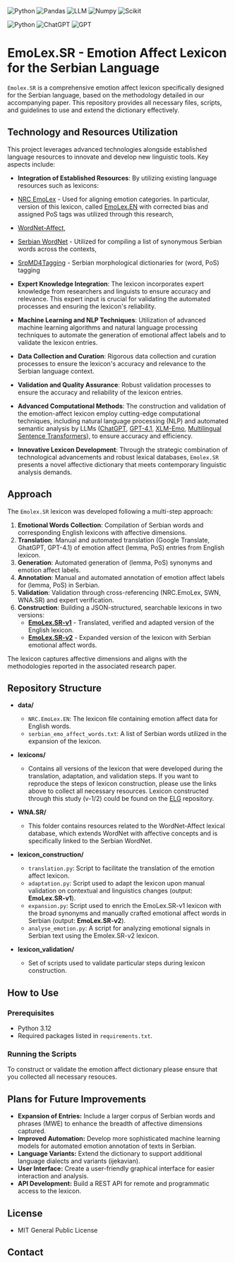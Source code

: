![Python](https://img.shields.io/badge/Python-FFD43B?style=for-the-badge&logo=python&logoColor=blue)
![Pandas](https://img.shields.io/badge/Pandas-2C2D72?style=for-the-badge&logo=pandas&logoColor=white)
![LLM](https://img.shields.io/badge/LLM-FF6F00?style=for-the-badge&logo=openai&logoColor=white)
![Numpy](https://img.shields.io/badge/Numpy-777BB4?style=for-the-badge&logo=numpy&logoColor=white)
![Scikit](https://img.shields.io/badge/scikit_learn-F7931E?style=for-the-badge&logo=scikit-learn&logoColor=white)


![Python](https://img.shields.io/badge/Python-3.12-brightgreen)
![ChatGPT](https://img.shields.io/badge/ChatGPT-v3.5-informational)
![GPT](https://img.shields.io/badge/GPT-v4.1-informational)


# EmoLex.SR - Emotion Affect Lexicon for the Serbian Language

`Emolex.SR` is a comprehensive emotion affect lexicon specifically designed for the Serbian language, based on the methodology detailed in our accompanying paper. This repository provides all necessary files, scripts, and guidelines to use and extend the dictionary effectively.


## Technology and Resources Utilization

This project leverages advanced technologies alongside established language resources to innovate and develop new linguistic tools. Key aspects include:

- **Integration of Established Resources**: By utilizing existing language resources such as lexicons:

- [NRC EmoLex](https://saifmohammad.com/WebPages/NRC-Emotion-Lexicon.htm) - Used for aligning emotion categories. In particular, version of this lexicon, called [EmoLex.EN](https://dataverse.fiu.edu/dataset.xhtml?persistentId=doi:10.34703/gzx1-9v95/PO3YGX) with corrected bias and assigned PoS tags was utilized through this research, 
- [WordNet-Affect](https://github.com/dmeoli/WNAffect),
- [Serbian WordNet](https://wn.jerteh.rs/) - Utilized for compiling a list of synonymous Serbian words across the contexts, 
- [SrpMD4Tagging](https://live.european-language-grid.eu/catalogue/lcr/9294) - Serbian morphological dictionaries for (word, PoS) tagging

- **Expert Knowledge Integration**: The lexicon incorporates expert knowledge from researchers and linguists to ensure accuracy and relevance. This expert input is crucial for validating the automated processes and ensuring the lexicon's reliability.

- **Machine Learning and NLP Techniques**: Utilization of advanced machine learning algorithms and natural language processing techniques to automate the generation of emotional affect labels and to validate the lexicon entries.

- **Data Collection and Curation**: Rigorous data collection and curation processes to ensure the lexicon's accuracy and relevance to the Serbian language context.

- **Validation and Quality Assurance**: Robust validation processes to ensure the accuracy and reliability of the lexicon entries.
  
- **Advanced Computational Methods**: The construction and validation of the emotion-affect lexicon employ cutting-edge computational techniques, including natural language processing (NLP) and automated semantic analysis by LLMs ([ChatGPT](https://openai.com/index/chatgpt/), [GPT-4.1](https://openai.com/index/gpt-4-1/), [XLM-Emo](https://huggingface.co/MilaNLProc/xlm-emo-t), [Multilingual Sentence Transformers](https://github.com/UKPLab/sentence-transformers/blob/master/examples/sentence_transformer/training/multilingual/README.md)), to ensure accuracy and efficiency.

- **Innovative Lexicon Development**: Through the strategic combination of technological advancements and robust lexical databases, `Emolex.SR` presents a novel affective dictionary that meets contemporary linguistic analysis demands.


## Approach

The `Emolex.SR` lexicon was developed following a multi-step approach:
1. **Emotional Words Collection**: Compilation of Serbian words and corresponding English lexicons with affective dimensions.
2. **Translation**: Manual and automated translation (Google Translate, GhatGPT, GPT-4.1) of emotion affect (lemma, PoS) entries from English lexicon.
3. **Generation**: Automated generation of (lemma, PoS) synonyms and emotion affect labels.
4. **Annotation**: Manual and automated annotation of emotion affect labels for (lemma, PoS) in Serbian.
5. **Validation**: Validation through cross-referencing (NRC.EmoLex, SWN, WNA.SR) and expert verification.
6. **Construction**: Building a JSON-structured, searchable lexicons in two versions:
   - **[EmoLex.SR-v1](#)** - Translated, verified and adapted version of the English lexicon.
   - **[EmoLex.SR-v2](#)** - Expanded version of the lexicon with Serbian emotional affect words.

The lexicon captures affective dimensions and aligns with the methodologies reported in the associated research paper.


## Repository Structure

- **data/**
  - `NRC.EmoLex.EN`: The lexicon file containing emotion affect data for English words.
  - `serbian_emo_affect_words.txt`: A list of Serbian words utilized in the expansion of the lexicon.

- **lexicons/**
  - Contains all versions of the lexicon that were developed during the translation, adaptation, and validation steps. If you want to reproduce the steps of lexicon construction, please use the links above to collect all necessary resources. Lexicon constructed through this study (v-1/2) could be found on the [ELG](#) repository.
 
- **WNA.SR/**
  - This folder contains resources related to the WordNet-Affect lexical database, which extends WordNet with affective concepts and is specifically linked to the Serbian WordNet.
  
- **lexicon_construction/**
  - `translation.py`: Script to facilitate the translation of the emotion affect lexicon.
  - `adaptation.py`: Script used to adapt the lexicon upon manual validation on contextual and linguistics changes (output: **EmoLex.SR-v1**).
  - `expansion.py`:  Script used to enrich the EmoLex.SR-v1 lexicon with the broad synonyms and manually crafted emotional affect words in Serbian (output: **EmoLex.SR-v2**).
  - `analyse_emotion.py`: A script for analyzing emotional signals in Serbian text using the Emolex.SR-v2 lexicon.

- **lexicon_validation/**
  - Set of scripts used to validate particular steps during lexicon construction.

  
## How to Use

### Prerequisites

- Python 3.12
- Required packages listed in `requirements.txt`.

### Running the Scripts

To construct or validate the emotion affect dictionary please ensure that you collected all necessary resouces.


## Plans for Future Improvements
- **Expansion of Entries:** Include a larger corpus of Serbian words and phrases (MWE) to enhance the breadth of affective dimensions captured.
- **Improved Automation:** Develop more sophisticated machine learning models for automated emotion annotation of texts in Serbian.
- **Language Variants:** Extend the dictionary to support additional language dialects and variants (ijekavian).
- **User Interface:** Create a user-friendly graphical interface for easier interaction and analysis.
- **API Development:** Build a REST API for remote and programmatic access to the lexicon.


## License
- MIT General Public License


## Contact




